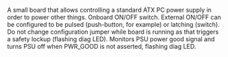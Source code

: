 A small board that allows controlling a standard ATX PC power supply in order to power other things. 
Onboard ON/OFF switch. External ON/OFF can be configured to be pulsed (push-button, for example) or latching (switch).
Do not change configuration jumper while board is running as that triggers a safety lockup (flashing diag LED).
Monitors PSU power good signal and turns PSU off when PWR_GOOD is not asserted, flashing diag LED.
